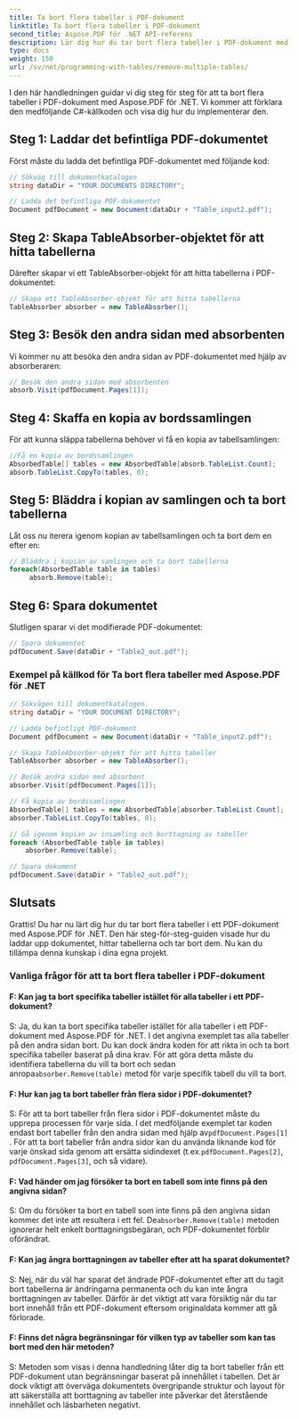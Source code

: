```yaml
---
title: Ta bort flera tabeller i PDF-dokument
linktitle: Ta bort flera tabeller i PDF-dokument
second_title: Aspose.PDF för .NET API-referens
description: Lär dig hur du tar bort flera tabeller i PDF-dokument med Aspose.PDF för .NET.
type: docs
weight: 150
url: /sv/net/programming-with-tables/remove-multiple-tables/
---
```

I den här handledningen guidar vi dig steg för steg för att ta bort flera tabeller i PDF-dokument med Aspose.PDF för .NET. Vi kommer att förklara den medföljande C#-källkoden och visa dig hur du implementerar den.

## Steg 1: Laddar det befintliga PDF-dokumentet
Först måste du ladda det befintliga PDF-dokumentet med följande kod:

```csharp
// Sökväg till dokumentkatalogen
string dataDir = "YOUR DOCUMENTS DIRECTORY";

// Ladda det befintliga PDF-dokumentet
Document pdfDocument = new Document(dataDir + "Table_input2.pdf");
```

## Steg 2: Skapa TableAbsorber-objektet för att hitta tabellerna
Därefter skapar vi ett TableAbsorber-objekt för att hitta tabellerna i PDF-dokumentet:

```csharp
// Skapa ett TableAbsorber-objekt för att hitta tabellerna
TableAbsorber absorber = new TableAbsorber();
```

## Steg 3: Besök den andra sidan med absorbenten
Vi kommer nu att besöka den andra sidan av PDF-dokumentet med hjälp av absorberaren:

```csharp
// Besök den andra sidan med absorbenten
absorb.Visit(pdfDocument.Pages[1]);
```

## Steg 4: Skaffa en kopia av bordssamlingen
För att kunna släppa tabellerna behöver vi få en kopia av tabellsamlingen:

```csharp
//Få en kopia av bordssamlingen
AbsorbedTable[] tables = new AbsorbedTable[absorb.TableList.Count];
absorb.TableList.CopyTo(tables, 0);
```

## Steg 5: Bläddra i kopian av samlingen och ta bort tabellerna
Låt oss nu iterera igenom kopian av tabellsamlingen och ta bort dem en efter en:

```csharp
// Bläddra i kopian av samlingen och ta bort tabellerna
foreach(AbsorbedTable table in tables)
     absorb.Remove(table);
```

## Steg 6: Spara dokumentet
Slutligen sparar vi det modifierade PDF-dokumentet:

```csharp
// Spara dokumentet
pdfDocument.Save(dataDir + "Table2_out.pdf");
```

### Exempel på källkod för Ta bort flera tabeller med Aspose.PDF för .NET

```csharp
// Sökvägen till dokumentkatalogen.
string dataDir = "YOUR DOCUMENT DIRECTORY";

// Ladda befintligt PDF-dokument
Document pdfDocument = new Document(dataDir + "Table_input2.pdf");

// Skapa TableAbsorber-objekt för att hitta tabeller
TableAbsorber absorber = new TableAbsorber();

// Besök andra sidan med absorbent
absorber.Visit(pdfDocument.Pages[1]);

// Få kopia av bordssamlingen
AbsorbedTable[] tables = new AbsorbedTable[absorber.TableList.Count];
absorber.TableList.CopyTo(tables, 0);

// Gå igenom kopian av insamling och borttagning av tabeller
foreach (AbsorbedTable table in tables)
	absorber.Remove(table);

// Spara dokument
pdfDocument.Save(dataDir + "Table2_out.pdf");
```

## Slutsats
Grattis! Du har nu lärt dig hur du tar bort flera tabeller i ett PDF-dokument med Aspose.PDF för .NET. Den här steg-för-steg-guiden visade hur du laddar upp dokumentet, hittar tabellerna och tar bort dem. Nu kan du tillämpa denna kunskap i dina egna projekt.

### Vanliga frågor för att ta bort flera tabeller i PDF-dokument

#### F: Kan jag ta bort specifika tabeller istället för alla tabeller i ett PDF-dokument?

S: Ja, du kan ta bort specifika tabeller istället för alla tabeller i ett PDF-dokument med Aspose.PDF för .NET. I det angivna exemplet tas alla tabeller på den andra sidan bort. Du kan dock ändra koden för att rikta in och ta bort specifika tabeller baserat på dina krav. För att göra detta måste du identifiera tabellerna du vill ta bort och sedan anropa`absorber.Remove(table)` metod för varje specifik tabell du vill ta bort.

#### F: Hur kan jag ta bort tabeller från flera sidor i PDF-dokumentet?

 S: För att ta bort tabeller från flera sidor i PDF-dokumentet måste du upprepa processen för varje sida. I det medföljande exemplet tar koden endast bort tabeller från den andra sidan med hjälp av`pdfDocument.Pages[1]` . För att ta bort tabeller från andra sidor kan du använda liknande kod för varje önskad sida genom att ersätta sidindexet (t.ex.`pdfDocument.Pages[2]`, `pdfDocument.Pages[3]`, och så vidare).

#### F: Vad händer om jag försöker ta bort en tabell som inte finns på den angivna sidan?

S: Om du försöker ta bort en tabell som inte finns på den angivna sidan kommer det inte att resultera i ett fel. De`absorber.Remove(table)` metoden ignorerar helt enkelt borttagningsbegäran, och PDF-dokumentet förblir oförändrat.

#### F: Kan jag ångra borttagningen av tabeller efter att ha sparat dokumentet?

S: Nej, när du väl har sparat det ändrade PDF-dokumentet efter att du tagit bort tabellerna är ändringarna permanenta och du kan inte ångra borttagningen av tabeller. Därför är det viktigt att vara försiktig när du tar bort innehåll från ett PDF-dokument eftersom originaldata kommer att gå förlorade.

#### F: Finns det några begränsningar för vilken typ av tabeller som kan tas bort med den här metoden?

S: Metoden som visas i denna handledning låter dig ta bort tabeller från ett PDF-dokument utan begränsningar baserat på innehållet i tabellen. Det är dock viktigt att överväga dokumentets övergripande struktur och layout för att säkerställa att borttagning av tabeller inte påverkar det återstående innehållet och läsbarheten negativt.